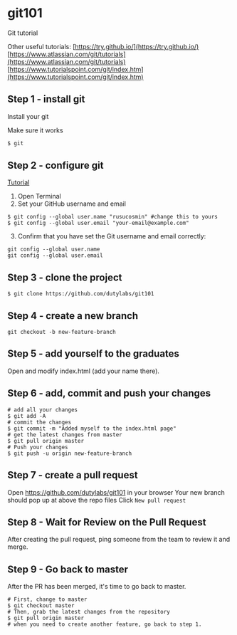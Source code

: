 # git101
Git tutorial

Other useful tutorials:
[https://try.github.io/](https://try.github.io/)
[https://www.atlassian.com/git/tutorials](https://www.atlassian.com/git/tutorials)
[https://www.tutorialspoint.com/git/index.htm](https://www.tutorialspoint.com/git/index.htm)

## Step 1 - install git
Install your git

Make sure it works

```bash
$ git
```

## Step 2 - configure git

[Tutorial](https://help.github.com/articles/setting-your-username-in-git/)

1. Open Terminal
2. Set your GitHub username and email
```
$ git config --global user.name "rusucosmin" #change this to yours
$ git config --global user.email "your-email@example.com"
```
3. Confirm that you have set the Git username and email correctly:
```
git config --global user.name
git config --global user.email
```

## Step 3 - clone the project

```
$ git clone https://github.com/dutylabs/git101
```

## Step 4 - create a new branch

```
git checkout -b new-feature-branch
```

## Step 5 - add yourself to the graduates

Open and modify index.html (add your name there).

## Step 6 - add, commit and push your changes

```
# add all your changes
$ git add -A
# commit the changes
$ git commit -m "Added myself to the index.html page"
# get the latest changes from master
$ git pull origin master
# Push your changes
$ git push -u origin new-feature-branch
```

## Step 7 - create a pull request

Open https://github.com/dutylabs/git101 in your browser
Your new branch should pop up at above the repo files
Click `New pull request`


## Step 8 - Wait for Review on the Pull Request

After creating the pull request, ping someone from the team to review it and merge.

## Step 9 - Go back to master

After the PR has been merged, it's time to go back to master.

```
# First, change to master
$ git checkout master
# Then, grab the latest changes from the repository
$ git pull origin master
# when you need to create another feature, go back to step 1.
```
